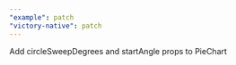 ```yaml
---
"example": patch
"victory-native": patch
---
```


Add circleSweepDegrees and startAngle props to PieChart
